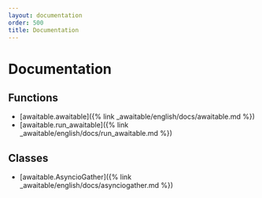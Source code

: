 ```yaml
---
layout: documentation
order: 500
title: Documentation
---
```

# Documentation

## Functions

* [awaitable.awaitable]({% link _awaitable/english/docs/awaitable.md %})
* [awaitable.run_awaitable]({% link _awaitable/english/docs/run_awaitable.md %})

## Classes 

* [awaitable.AsyncioGather]({% link _awaitable/english/docs/asynciogather.md %})
